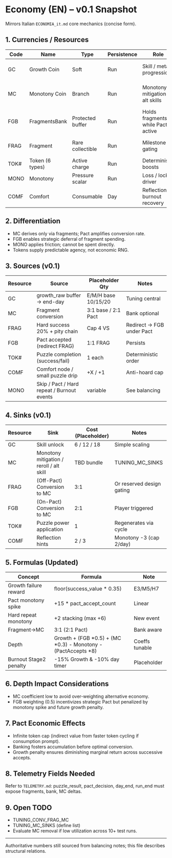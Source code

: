 # Economy (EN) – v0.1 Snapshot

Mirrors Italian `ECONOMIA_it.md` core mechanics (concise form).

## 1. Currencies / Resources
| Code | Name | Type | Persistence | Role | Notes |
|------|------|------|-------------|------|-------|
| GC | Growth Coin | Soft | Run | Skill / meta progression | Delivered end-of-day |
| MC | Monotony Coin | Branch | Run | Monotony mitigation / alt skills | From fragments (3:1 / 2:1 Pact) |
| FGB | FragmentsBank | Protected buffer | Run | Holds fragments while Pact active | Converts later |
| FRAG | Fragment | Rare collectible | Run | Milestone / gating | Bank redirect if Pact |
| TOK# | Token (6 types) | Active charge | Run | Deterministic boosts | Sequence fixed |
| MONO | Monotony | Pressure scalar | Run | Loss / lock driver | Not spendable |
| COMF | Comfort | Consumable | Day | Reflection / burnout recovery | Cap daily |

## 2. Differentiation
- MC derives only via fragments; Pact amplifies conversion rate.
- FGB enables strategic deferral of fragment spending.
- MONO applies friction; cannot be spent directly.
- Tokens supply predictable agency, not economic RNG.

## 3. Sources (v0.1)
| Resource | Source | Placeholder Qty | Notes |
|----------|--------|-----------------|-------|
| GC | growth_raw buffer → end-day | E/M/H base 10/15/20 | Tuning central |
| MC | Fragment conversion | 3:1 base / 2:1 Pact | Bank optional |
| FRAG | Hard success 20% + pity chain | Cap 4 VS | Redirect → FGB under Pact |
| FGB | Pact accepted (redirect FRAG) | 1:1 FRAG | Persists |
| TOK# | Puzzle completion (success/fail) | 1 each | Deterministic order |
| COMF | Comfort node / small puzzle drip | +X / +1 | Anti-hoard cap |
| MONO | Skip / Pact / Hard repeat / Burnout events | variable | See balancing |

## 4. Sinks (v0.1)
| Resource | Sink | Cost (Placeholder) | Notes |
|----------|------|--------------------|-------|
| GC | Skill unlock | 6 / 12 / 18 | Simple scaling |
| MC | Monotony mitigation / reroll / alt skill | TBD bundle | TUNING_MC_SINKS |
| FRAG | (Off-Pact) Conversion to MC | 3:1 | Or reserved design gating |
| FGB | (On-Pact) Conversion to MC | 2:1 | Player triggered |
| TOK# | Puzzle power application | 1 | Regenerates via cycle |
| COMF | Reflection hints | 2 / 3 | Monotony -3 (cap 2/day) |

## 5. Formulas (Updated)
| Concept | Formula | Note |
|---------|---------|------|
| Growth failure reward | floor(success_value * 0.35) | E3/M5/H7 |
| Pact monotony spike | +15 * pact_accept_count | Linear |
| Hard repeat monotony | +2 stacking (max +6) | New event |
| Fragment→MC | 3:1 (2:1 Pact) | Bank aware |
| Depth | Growth + (FGB *0.5) + (MC *0.3) - Monotony - (PactAccepts *8) | Coeffs tunable |
| Burnout Stage2 penalty | -15% Growth & -10% day timer | Placeholder |

## 6. Depth Impact Considerations
- MC coefficient low to avoid over-weighting alternative economy.
- FGB weighting (0.5) incentivizes strategic Pact but penalized by monotony spike and future growth penalty.

## 7. Pact Economic Effects
- Infinite token cap (indirect value from faster token cycling if consumption prompt).
- Banking fosters accumulation before optimal conversion.
- Growth penalty ensures diminishing marginal return across successive accepts.

## 8. Telemetry Fields Needed
Refer to `TELEMETRY.md`: puzzle_result, pact_decision, day_end, run_end must expose fragments, bank, MC deltas.

## 9. Open TODO
- TUNING_CONV_FRAG_MC
- TUNING_MC_SINKS (define list)
- Evaluate MC removal if low utilization across 10+ test runs.

---
Authoritative numbers still sourced from balancing notes; this file describes structural relations.
